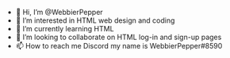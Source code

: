 - 👋 Hi, I’m @WebbierPepper
- 👀 I’m interested in HTML web design and coding
- 🌱 I’m currently learning HTML
- 💞️ I’m looking to collaborate on HTML log-in and sign-up pages
- 📫 How to reach me Discord my name is WebbierPepper#8590

<!---
WebbierPepper/WebbierPepper is a ✨ special ✨ repository because its `README.md` (this file) appears on your GitHub profile.
You can click the Preview link to take a look at your changes.
--->
